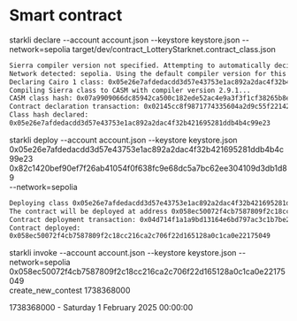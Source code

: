
# Smart contract


starkli declare --account account.json --keystore keystore.json --network=sepolia target/dev/contract_LotteryStarknet.contract_class.json

```bash
Sierra compiler version not specified. Attempting to automatically decide version to use...
Network detected: sepolia. Using the default compiler version for this network: 2.9.1. Use the --compiler-version flag to choose a different version.
Declaring Cairo 1 class: 0x05e26e7afdedacdd3d57e43753e1ac892a2dac4f32b421695281ddb4b4c99e23
Compiling Sierra class to CASM with compiler version 2.9.1...
CASM class hash: 0x07a9909066dc85942ca500c182ede52ac4e9a3f3f1cf38265b8e9e631c6eb9e8
Contract declaration transaction: 0x02145cc8f9871774335604a2d9c55f221421918aff6338589b80909e454906ae
Class hash declared:
0x05e26e7afdedacdd3d57e43753e1ac892a2dac4f32b421695281ddb4b4c99e23
```


starkli deploy --account account.json --keystore keystore.json \
    0x05e26e7afdedacdd3d57e43753e1ac892a2dac4f32b421695281ddb4b4c99e23 \
    0x82c1420bef90ef7f26ab41054f0f638fc9e68dc5a7bc62ee304109d3db1d89 \
    --network=sepolia

```bash
Deploying class 0x05e26e7afdedacdd3d57e43753e1ac892a2dac4f32b421695281ddb4b4c99e23 with salt 0x032bbb4c0a8aefdf9ab8ee4c19432bb0b7ab9760ab08a96777d89672fa2e5ed8...
The contract will be deployed at address 0x058ec50072f4cb7587809f2c18cc216ca2c706f22d165128a0c1ca0e22175049
Contract deployment transaction: 0x04d714f1a1a9bd13164e6bd797ac3c1b7be2a96e5deca53c7516728426a0d173
Contract deployed:
0x058ec50072f4cb7587809f2c18cc216ca2c706f22d165128a0c1ca0e22175049
```




starkli invoke --account account.json --keystore keystore.json --network=sepolia \
    0x058ec50072f4cb7587809f2c18cc216ca2c706f22d165128a0c1ca0e22175049 \
    create_new_contest 1738368000

1738368000 - Saturday 1 February 2025 00:00:00